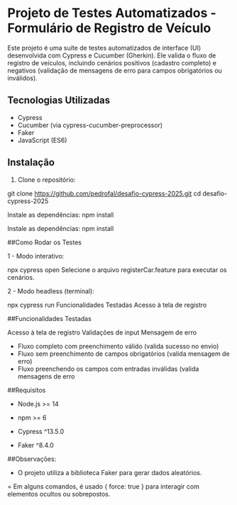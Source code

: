 # Projeto de Testes Automatizados - Formulário de Registro de Veículo

Este projeto é uma suíte de testes automatizados de interface (UI) desenvolvida com Cypress e Cucumber (Gherkin). Ele valida o fluxo de registro de veículos, incluindo cenários positivos (cadastro completo) e negativos (validação de mensagens de erro para campos obrigatórios ou inválidos).

## Tecnologias Utilizadas

- Cypress
- Cucumber (via cypress-cucumber-preprocessor)
- Faker
- JavaScript (ES6)




## Instalação

1. Clone o repositório:

git clone https://github.com/pedrofal/desafio-cypress-2025.git
cd desafio-cypress-2025

Instale as dependências:
npm install

Instale as dependências:
npm install


##Como Rodar os Testes

1 - Modo interativo:

npx cypress open
Selecione o arquivo registerCar.feature para executar os cenários.

2 - Modo headless (terminal):

npx cypress run
Funcionalidades Testadas
Acesso à tela de registro

##Funcionalidades Testadas

Acesso à tela de registro
Validações de input
Mensagem de erro


- Fluxo completo com preenchimento válido (valida sucesso no envio)
- Fluxo sem preenchimento de campos obrigatórios (valida mensagem de erro)
- Fluxo preenchendo os campos com entradas inválidas (valida mensagens de erro



##Requisitos

- Node.js >= 14

- npm >= 6

- Cypress ^13.5.0

- Faker ^8.4.0



##Observações:

- O projeto utiliza a biblioteca Faker para gerar dados aleatórios.

= Em alguns comandos, é usado { force: true } para interagir com elementos ocultos ou sobrepostos.

